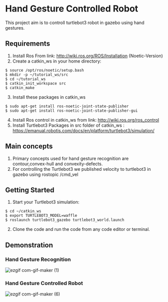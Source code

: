 # Hand Gesture Controlled Robot
This project aim is to controll turtlebot3 robot in gazebo using hand gestures.
## Requirements
1. Install Ros From link:
http://wiki.ros.org/ROS/Installation (Noetic-Version)
2. Create a catkin_ws in your home directory:
```
$ source /opt/ros/noetic/setup.bash
$ mkdir -p ~/tutorial_ws/src
$ cd ~/tutorial_ws
$ catkin_init_workspace src
$ catkin_make
```
3. Install these packages in catkin_ws
``` 
$ sudo apt-get install ros-noetic-joint-state-publisher
$ sudo apt-get install ros-noetic-joint-state-publisher-gui
```
4. Install Ros control in catkin_ws from link:
http://wiki.ros.org/ros_control
5. Install Turtlebot3 Packages in src folder of catkin_ws :
https://emanual.robotis.com/docs/en/platform/turtlebot3/simulation/
## Main concepts 
1. Primary concepts used for hand gesture recognition are contour,convex-hull and convexity-defects.
2. For controlling the Turtlebot3 we published velocity to turtlebot3 in gazebo using rostopic /cmd_vel
## Getting Started
1. Start your Turtlebot3 simulation:
```
$ cd ~/catkin_ws 
$ export TURTLEBOT3_MODEL=waffle
$ roslaunch turtlebot3_gazebo turtlebot3_world.launch
```
2. Clone the code and run the code from any code editor or terminal.
## Demonstration
### Hand Gesture Recognition

![ezgif com-gif-maker (1)](https://user-images.githubusercontent.com/85958512/136939977-4b3db8a9-410b-404a-9630-0e4c475ec77c.gif)

### Hand Gesture Controlled Robot

![ezgif com-gif-maker (6)](https://user-images.githubusercontent.com/85958512/136952213-14df85a5-0b95-42b9-a244-de09fec2fdd4.gif)
